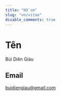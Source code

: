 ```yaml
---
title: "Hồ sơ"
slug: "vn/vitae"
disable_comments: true
---
```


# Tên
Bùi Diên Giàu
## Email

buidiengiau@gmail.com
